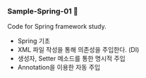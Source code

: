 ### Sample-Spring-01 🌿
Code for Spring framework study.
* Spring 기초
* XML 파일 작성을 통해 의존성을 주입한다. (DI)
* 생성자, Setter 메소드를 통한 명시적 주입
* Annotation을 이용한 자동 주입
